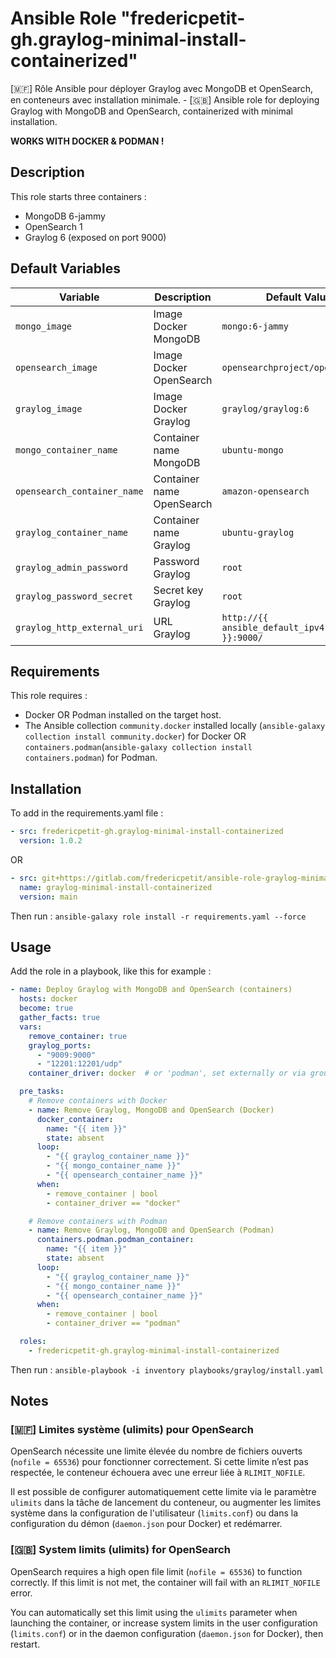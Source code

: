 # Ansible Role "fredericpetit-gh.graylog-minimal-install-containerized"

[🇲🇫] Rôle Ansible pour déployer Graylog avec MongoDB et OpenSearch, en conteneurs avec installation minimale. - [🇬🇧] Ansible role for deploying Graylog with MongoDB and OpenSearch, containerized with minimal installation.

**WORKS WITH DOCKER & PODMAN !**

## Description

This role starts three containers :
- MongoDB 6-jammy
- OpenSearch 1
- Graylog 6 (exposed on port 9000)

## Default Variables

| Variable                    | Description               | Default Value                                     |
|-----------------------------|---------------------------|---------------------------------------------------|
| `mongo_image`               | Image Docker MongoDB      | `mongo:6-jammy`                                   |
| `opensearch_image`          | Image Docker OpenSearch   | `opensearchproject/opensearch:1`                  |
| `graylog_image`             | Image Docker Graylog      | `graylog/graylog:6`                               |
| `mongo_container_name`      | Container name MongoDB    | `ubuntu-mongo`                                    |
| `opensearch_container_name` | Container name OpenSearch | `amazon-opensearch`                               |
| `graylog_container_name`    | Container name Graylog    | `ubuntu-graylog`                                  |
| `graylog_admin_password`    | Password Graylog          | `root`                                            |
| `graylog_password_secret`   | Secret key Graylog        | `root`                                            |
| `graylog_http_external_uri` | URL Graylog               | `http://{{ ansible_default_ipv4.address }}:9000/` |

## Requirements

This role requires :
- Docker OR Podman installed on the target host.
- The Ansible collection `community.docker` installed locally (`ansible-galaxy collection install community.docker`) for Docker OR `containers.podman`(`ansible-galaxy collection install containers.podman`) for Podman.

## Installation

To add in the requirements.yaml file :

```yaml
- src: fredericpetit-gh.graylog-minimal-install-containerized
  version: 1.0.2
```

OR

```yaml
- src: git+https://gitlab.com/fredericpetit/ansible-role-graylog-minimal-install-containerized.git
  name: graylog-minimal-install-containerized
  version: main
```

Then run : `ansible-galaxy role install -r requirements.yaml --force`

## Usage

Add the role in a playbook, like this for example :

```yaml
- name: Deploy Graylog with MongoDB and OpenSearch (containers)
  hosts: docker
  become: true
  gather_facts: true
  vars:
    remove_container: true
    graylog_ports:
      - "9009:9000"
      - "12201:12201/udp"
    container_driver: docker  # or 'podman', set externally or via group_vars

  pre_tasks:
    # Remove containers with Docker
    - name: Remove Graylog, MongoDB and OpenSearch (Docker)
      docker_container:
        name: "{{ item }}"
        state: absent
      loop:
        - "{{ graylog_container_name }}"
        - "{{ mongo_container_name }}"
        - "{{ opensearch_container_name }}"
      when:
        - remove_container | bool
        - container_driver == "docker"

    # Remove containers with Podman
    - name: Remove Graylog, MongoDB and OpenSearch (Podman)
      containers.podman.podman_container:
        name: "{{ item }}"
        state: absent
      loop:
        - "{{ graylog_container_name }}"
        - "{{ mongo_container_name }}"
        - "{{ opensearch_container_name }}"
      when:
        - remove_container | bool
        - container_driver == "podman"

  roles:
    - fredericpetit-gh.graylog-minimal-install-containerized
```

Then run : `ansible-playbook -i inventory playbooks/graylog/install.yaml`

## Notes

### [🇲🇫] Limites système (ulimits) pour OpenSearch

OpenSearch nécessite une limite élevée du nombre de fichiers ouverts (`nofile = 65536`) pour fonctionner correctement. Si cette limite n’est pas respectée, le conteneur échouera avec une erreur liée à `RLIMIT_NOFILE`.

Il est possible de configurer automatiquement cette limite via le paramètre `ulimits` dans la tâche de lancement du conteneur, ou augmenter les limites système dans la configuration de l'utilisateur (`limits.conf`) ou dans la configuration du démon (`daemon.json` pour Docker) et redémarrer.

### [🇬🇧] System limits (ulimits) for OpenSearch

OpenSearch requires a high open file limit (`nofile = 65536`) to function correctly. If this limit is not met, the container will fail with an `RLIMIT_NOFILE` error.

You can automatically set this limit using the `ulimits` parameter when launching the container, or increase system limits in the user configuration (`limits.conf`) or in the daemon configuration (`daemon.json` for Docker), then restart.